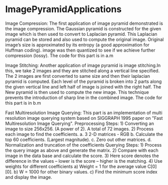 ImagePyramidApplications
========================

Image Compression:  The first application of image pyramid demonstrated is the image
compression. The Gaussian pyramid is constructed for the given image which is then used to
convert to Laplacian pyramid. This Laplacian pyramid can be stored and also used to
compute the original image. Original image’s size is approximated by its entropy (a good
approximation for Huffman coding). image was then quantized to see if we achieve
further compression (lossy). The code for this part is in a.m

Image Stitching: Another application of image pyramid is image stitching.In this, we take
2 images and they are stitched along a vertical line specified. The 2 images are first
converted to same size and then their laplacian pyramid is computed. Each level of the
pyramid is broken into 2 parts along the given vertical line and left half of image is joined
with the right half. The New pyramid is then used to compute the new image. This
technique prevents the introduction of sharp line in the combined image. The code for this 
part is in b.m

Fast Multiresolution Image Querying: This part is an implementation of multi resolution 
image querying system based on SIGGRAPH 1995 paper on "Fast Multiresolution Image Querying".
	Preprocessing Steps: 
		1) Converting an image to size 256x256. (A power of 2). A total of 72 images.
		2) Process each image to find the coefficients.
				a. 3 2-D matrices - RGB
				b. Calculate the top 60 coefficients. (Largest magnitude).
				c. Zero out other matrices.
				d. Normalization and truncation of the coefficients
	Querying Steps:
		1) Process the query image as above and generate the matrix.
		2) Compare with each image in the data base and calculate the score.
		3) Here score denotes the difference in the values – lower is the score – higher is the matching.
		4) Use weights for different coefficients
			a) Weight = 1 for the average value C[0][0].
			b) W = 1000 for other binary values.
			c) Find the minimum score index and display the image.





